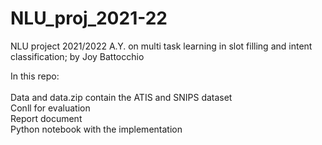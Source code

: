 # NLU_proj_2021-22
NLU project 2021/2022 A.Y. on multi task learning in slot filling and intent classification; by Joy Battocchio

In this repo:<br/>
<br/>
Data and data.zip contain the ATIS and SNIPS dataset<br/>
Conll for evaluation<br/>
Report document<br/>
Python notebook with the implementation

